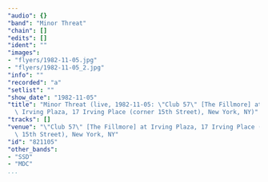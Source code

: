 ```yaml
---
"audio": {}
"band": "Minor Threat"
"chain": []
"edits": []
"ident": ""
"images":
- "flyers/1982-11-05.jpg"
- "flyers/1982-11-05_2.jpg"
"info": ""
"recorded": "a"
"setlist": ""
"show_date": "1982-11-05"
"title": "Minor Threat (live, 1982-11-05: \"Club 57\" [The Fillmore] at\
  \ Irving Plaza, 17 Irving Place (corner 15th Street), New York, NY)"
"tracks": []
"venue": "\"Club 57\" [The Fillmore] at Irving Plaza, 17 Irving Place (corner\
  \ 15th Street), New York, NY"
"id": "821105"
"other_bands":
- "SSD"
- "MDC"
...
```

